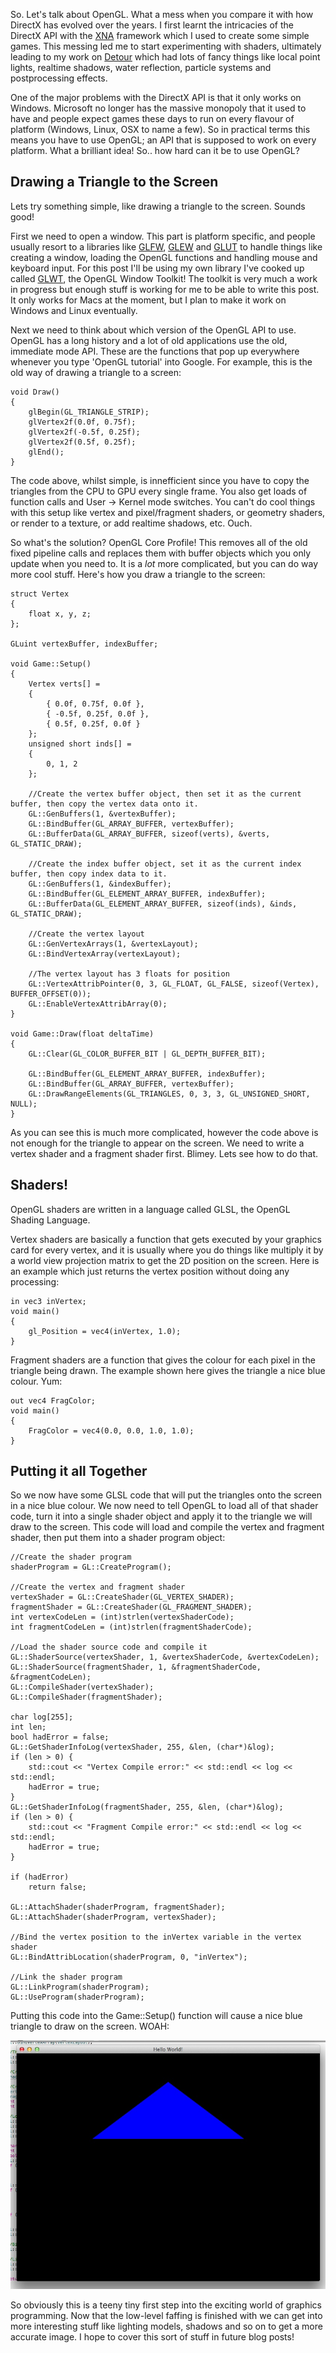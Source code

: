 So. Let's talk about OpenGL. What a mess when you compare it with how DirectX has evolved over the years. I first learnt the intricacies of the DirectX API with the [XNA](http://xbox.create.msdn.com/en-US/) framework which I used to create some simple games. This messing led me to start experimenting with shaders, ultimately leading to my work on [Detour](http://www.sandswept.net/games/detour) which had lots of fancy things like local point lights, realtime shadows, water reflection, particle systems and postprocessing effects.

One of the major problems with the DirectX API is that it only works on Windows. Microsoft no longer has the massive monopoly that it used to have and people expect games these days to run on every flavour of platform (Windows, Linux, OSX to name a few). So in practical terms this means you have to use OpenGL; an API that is supposed to work on every platform. What a brilliant idea! So.. how hard can it be to use OpenGL?

Drawing a Triangle to the Screen
--------------------------------

Lets try something simple, like drawing a triangle to the screen. Sounds good!

First we need to open a window. This part is platform specific, and people usually resort to a libraries like [GLFW](http://www.glfw.org/), [GLEW](http://glew.sourceforge.net/) and [GLUT](http://www.opengl.org/resources/libraries/glut/) to handle things like creating a window, loading the OpenGL functions and handling mouse and keyboard input. For this post I'll be using my own library I've cooked up called [GLWT](https://github.com/zanders3/glwt), the OpenGL Window Toolkit! The toolkit is very much a work in progress but enough stuff is working for me to be able to write this post. It only works for Macs at the moment, but I plan to make it work on Windows and Linux eventually.

Next we need to think about which version of the OpenGL API to use. OpenGL has a long history and a lot of old applications use the old, immediate mode API. These are the functions that pop up everywhere whenever you type 'OpenGL tutorial' into Google. For example, this is the old way of drawing a triangle to a screen:

	void Draw()
	{
		glBegin(GL_TRIANGLE_STRIP);
		glVertex2f(0.0f, 0.75f);
		glVertex2f(-0.5f, 0.25f);
		glVertex2f(0.5f, 0.25f);
		glEnd();
	}

The code above, whilst simple, is innefficient since you have to copy the triangles from the CPU to GPU every single frame. You also get loads of function calls and User -> Kernel mode switches. You can't do cool things with this setup like vertex and pixel/fragment shaders, or geometry shaders, or render to a texture, or add realtime shadows, etc. Ouch.

So what's the solution? OpenGL Core Profile! This removes all of the old fixed pipeline calls and replaces them with buffer objects which you only update when you need to. It is a *lot* more complicated, but you can do way more cool stuff. Here's how you draw a triangle to the screen:

	struct Vertex
	{
		float x, y, z;
	};

	GLuint vertexBuffer, indexBuffer;

	void Game::Setup()
	{
		Vertex verts[] =
	    {
	        { 0.0f, 0.75f, 0.0f },
	        { -0.5f, 0.25f, 0.0f },
	        { 0.5f, 0.25f, 0.0f }
	    };
	    unsigned short inds[] =
	    {
	        0, 1, 2
	    };
	    
	    //Create the vertex buffer object, then set it as the current buffer, then copy the vertex data onto it.
	    GL::GenBuffers(1, &vertexBuffer);
	    GL::BindBuffer(GL_ARRAY_BUFFER, vertexBuffer);
	    GL::BufferData(GL_ARRAY_BUFFER, sizeof(verts), &verts, GL_STATIC_DRAW);
	    
	    //Create the index buffer object, set it as the current index buffer, then copy index data to it.
	    GL::GenBuffers(1, &indexBuffer);
	    GL::BindBuffer(GL_ELEMENT_ARRAY_BUFFER, indexBuffer);
	    GL::BufferData(GL_ELEMENT_ARRAY_BUFFER, sizeof(inds), &inds, GL_STATIC_DRAW);
	    
	    //Create the vertex layout
	    GL::GenVertexArrays(1, &vertexLayout);
	    GL::BindVertexArray(vertexLayout);
	    
	    //The vertex layout has 3 floats for position
	    GL::VertexAttribPointer(0, 3, GL_FLOAT, GL_FALSE, sizeof(Vertex), BUFFER_OFFSET(0));
	    GL::EnableVertexAttribArray(0);
	}

	void Game::Draw(float deltaTime)
	{
		GL::Clear(GL_COLOR_BUFFER_BIT | GL_DEPTH_BUFFER_BIT);
    
	    GL::BindBuffer(GL_ELEMENT_ARRAY_BUFFER, indexBuffer);
	    GL::BindBuffer(GL_ARRAY_BUFFER, vertexBuffer);
	    GL::DrawRangeElements(GL_TRIANGLES, 0, 3, 3, GL_UNSIGNED_SHORT, NULL);
	}

As you can see this is much more complicated, however the code above is not enough for the triangle to appear on the screen. We need to write a vertex shader and a fragment shader first. Blimey. Lets see how to do that.

Shaders!
--------

OpenGL shaders are written in a language called GLSL, the OpenGL Shading Language.

Vertex shaders are basically a function that gets executed by your graphics card for every vertex, and it is usually where you do things like multiply it by a world view projection matrix to get the 2D position on the screen. Here is an example which just returns the vertex position without doing any processing:

	in vec3 inVertex;
	void main()
	{
	    gl_Position = vec4(inVertex, 1.0);
	}

Fragment shaders are a function that gives the colour for each pixel in the triangle being drawn. The example shown here gives the triangle a nice blue colour. Yum:

	out vec4 FragColor;
	void main()
	{
	    FragColor = vec4(0.0, 0.0, 1.0, 1.0);
	}

Putting it all Together
-----------------------

So we now have some GLSL code that will put the triangles onto the screen in a nice blue colour. We now need to tell OpenGL to load all of that shader code, turn it into a single shader object and apply it to the triangle we will draw to the screen. This code will load and compile the vertex and fragment shader, then put them into a shader program object:

    //Create the shader program
    shaderProgram = GL::CreateProgram();
    
    //Create the vertex and fragment shader
    vertexShader = GL::CreateShader(GL_VERTEX_SHADER);
    fragmentShader = GL::CreateShader(GL_FRAGMENT_SHADER);
    int vertexCodeLen = (int)strlen(vertexShaderCode);
    int fragmentCodeLen = (int)strlen(fragmentShaderCode);
    
    //Load the shader source code and compile it
    GL::ShaderSource(vertexShader, 1, &vertexShaderCode, &vertexCodeLen);
    GL::ShaderSource(fragmentShader, 1, &fragmentShaderCode, &fragmentCodeLen);
    GL::CompileShader(vertexShader);
    GL::CompileShader(fragmentShader);
    
    char log[255];
    int len;
    bool hadError = false;
    GL::GetShaderInfoLog(vertexShader, 255, &len, (char*)&log);
    if (len > 0) {
        std::cout << "Vertex Compile error:" << std::endl << log << std::endl;
        hadError = true;
    }
    GL::GetShaderInfoLog(fragmentShader, 255, &len, (char*)&log);
    if (len > 0) {
        std::cout << "Fragment Compile error:" << std::endl << log << std::endl;
        hadError = true;
    }
    
    if (hadError)
        return false;
    
    GL::AttachShader(shaderProgram, fragmentShader);
    GL::AttachShader(shaderProgram, vertexShader);
    
    //Bind the vertex position to the inVertex variable in the vertex shader
    GL::BindAttribLocation(shaderProgram, 0, "inVertex");
    
    //Link the shader program
    GL::LinkProgram(shaderProgram);
    GL::UseProgram(shaderProgram);

Putting this code into the Game::Setup() function will cause a nice blue triangle to draw on the screen. WOAH:

![A Blue Triangle drawn to the screen](blog/img/opengl.jpg "An incredible feat of programming. AMAZING.")

So obviously this is a teeny tiny first step into the exciting world of graphics programming. Now that the low-level faffing is finished with we can get into more interesting stuff like lighting models, shadows and so on to get a more accurate image. I hope to cover this sort of stuff in future blog posts!

